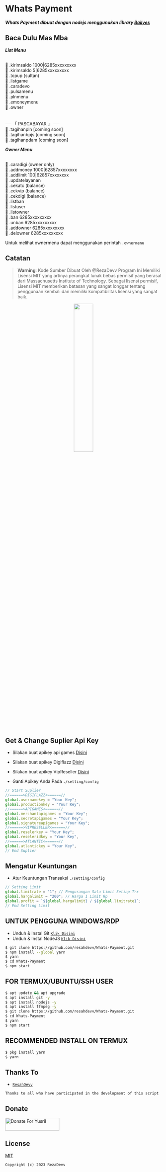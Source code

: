 # Whats Payment

***Whats Payment dibuat dengan nodejs menggunakan library [Bailyes](https://github.com/adiwajshing/Baileys)***

## Baca Dulu Mas Mba
***List Menu***

<br>📍 .kirimsaldo 1000|6285xxxxxxxxx
<br>📍 .kirimsaldo 5|6285xxxxxxxxx
<br>📍 .topup (sultan)
<br>📍 .listgame
<br>📍 .caradevo
<br>📍 .pulsamenu
<br>📍 .plnmenu
<br>📍 .emoneymenu
<br>📍 .owner
<br>
<br>
<br>── 「 PASCABAYAR 」 ──
<br>📍 .tagihanpln [coming soon]
<br>📍 .tagihanbpjs [coming soon]
<br>📍 .tagihanpdam [coming soon]

***Owner Menu***

<br>📍 .caradigi (owner only)
<br>📍 .addmoney 1000|62857xxxxxxxx
<br>📍 .addlimit 100|62857xxxxxxxx
<br>📍 .updatelayanan
<br>📍 .cekatc (balance)
<br>📍 .cekvip (balance)
<br>📍 .cekdigi (balance)
<br>📍 .listban
<br>📍 .listuser
<br>📍 .listowner
<br>📍 .ban 6285xxxxxxxxx
<br>📍 .unban 6285xxxxxxxxx
<br>📍 .addowner 6285xxxxxxxxx
<br>📍 .delowner 6285xxxxxxxxx

Untuk melihat ownermenu dapat menggunakan perintah ```.ownermenu```

## Catatan
> **Warning**: Kode Sumber Dibuat Oleh @RezaDevv Program Ini Memiliki Lisensi MIT yang artinya perangkat lunak bebas permisif yang berasal dari Massachusetts Institute of Technology. Sebagai lisensi permisif, Lisensi MIT memberikan batasan yang sangat longgar tentang penggunaan kembali dan memiliki kompatibilitas lisensi yang sangat baik.

<p align="center">
	<img src="https://telegra.ph/file/4be1496d02b3d2ce1f03b.png" width="35%" style="margin-left: auto;margin-right: auto;display: block;">
</p>

## Get & Change Suplier Api Key
- Silakan buat apikey api games [Disini](https://member.apigames.id/)
- Silakan buat apikey Digiflazz [Disini](https://member.digiflazz.com/)
- Silakan buat apikey VipReseller [Disini](https://vip-reseller.co.id/)

- Ganti Apikey Anda Pada ```./setting/config```
``` ts
// Start Suplier
//======>DIGIFLAZZ<======//
global.usernamekey = "Your Key";
global.productionkey = "Your Key";
//======>APIGAMES<======//
global.merchantapigames = "Your Key";
global.secretapigames = "Your Key";
global.signatureapigames = "Your Key";
//======>VIPRESELLER<======//
global.reselerkey = "Your Key";
global.reseleridkey = "Your Key",
//======>ATLANTIC<======//
global.atlantickey = "Your Key",
// End Suplier
```
## Mengatur Keuntungan
- Atur Keuntungan Transaksi ```./setting/config```
``` ts
// Setting Limit
global.limitrate = "1"; // Pengurangan Satu Limit Setiap Trx
global.hargalimit = "200"; // Harga 1 Limit Rp
global.profit = `${global.hargalimit} / ${global.limitrate}`;   
// End Setting Limit 
```

## UNTUK PENGGUNA WINDOWS/RDP

* Unduh & Instal Git [`Klik Disini`](https://git-scm.com/downloads)
* Unduh & Instal NodeJS [`Klik Disini`](https://nodejs.org/en/download)

```bash
$ git clone https://github.com/resahdevv/Whats-Payment.git
$ npm install --global yarn
$ yarn
$ cd Whats-Payment
$ npm start
```

## FOR TERMUX/UBUNTU/SSH USER

```bash
$ apt update && apt upgrade
$ apt install git -y
$ apt install nodejs -y
$ apt install ffmpeg -y
$ git clone https://github.com/resahdevv/Whats-Payment.git
$ cd Whats-Payment
$ yarn
$ npm start
```

## RECOMMENDED INSTALL ON TERMUX

```bash
$ pkg install yarn
$ yarn
```

## Thanks To
* [`ResahDevv`](https://github.com/resahdevv)

```Thanks to all who have participated in the development of this script```

## Donate
<a href="https://saweria.co/rezadevv" target="_blank"><img src="https://user-images.githubusercontent.com/26188697/180601310-e82c63e4-412b-4c36-b7b5-7ba713c80380.png" alt="Donate For Yusril" height="41" width="174"></a>

## License
[MIT](https://github.com/resahdevv/Whats-Pay/LICENSE)

```Copyright (c) 2023 RezaDevv```
